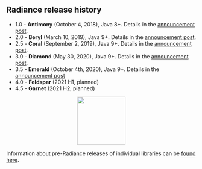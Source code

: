 ## Radiance release history

* 1.0 - **Antimony** (October 4, 2018), Java 8+. Details in the [announcement post](https://www.pushing-pixels.org/2018/10/05/radiance-1-0-0.html).
* 2.0 - **Beryl** (March 10, 2019), Java 9+. Details in the [announcement post](https://www.pushing-pixels.org/2019/03/11/radiance-2-0-1.html).
* 2.5 - **Coral** (September 2, 2019), Java 9+. Details in the [announcement post](https://www.pushing-pixels.org/2019/09/03/radiance-2-5-0.html).
* 3.0 - **Diamond** (May 30, 2020), Java 9+. Details in the [announcement post](https://www.pushing-pixels.org/2020/05/31/radiance-3-0-0.html).
* 3.5 - **Emerald** (October 4th, 2020), Java 9+. Details in the [announcement post](https://www.pushing-pixels.org/2020/10/05/radiance-3-5-0.html)
* 4.0 - **Feldspar** (2021 H1, planned)
* 4.5 - **Garnet** (2021 H2, planned)

<p align="center">
<img src="https://raw.githubusercontent.com/kirill-grouchnikov/radiance/sunshine/docs/images/icon/radiance_product_256.png" width="128" height="128" border=0>
</p>

Information about pre-Radiance releases of individual libraries can be [found here](archive/older-releases.md).

